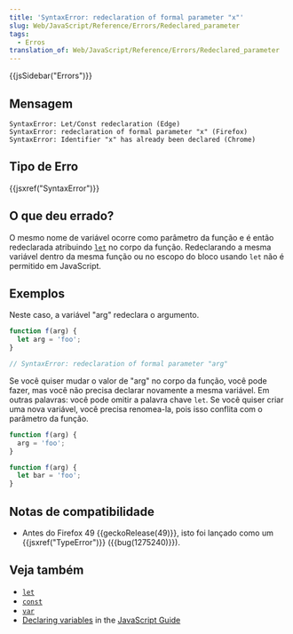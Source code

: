```yaml
---
title: 'SyntaxError: redeclaration of formal parameter "x"'
slug: Web/JavaScript/Reference/Errors/Redeclared_parameter
tags:
  - Erros
translation_of: Web/JavaScript/Reference/Errors/Redeclared_parameter
---
```

{{jsSidebar("Errors")}}

## Mensagem

```
SyntaxError: Let/Const redeclaration (Edge)
SyntaxError: redeclaration of formal parameter "x" (Firefox)
SyntaxError: Identifier "x" has already been declared (Chrome)
```

## Tipo de Erro

{{jsxref("SyntaxError")}}

## O que deu errado?

O mesmo nome de variável ocorre como parâmetro da função e é então redeclarada atribuindo [`let`](/en-US/docs/Web/JavaScript/Reference/Statements/let) no corpo da função. Redeclarando a mesma variável dentro da mesma função ou no escopo do bloco usando `let` não é permitido em JavaScript.

## Exemplos

Neste caso, a variável "arg" redeclara o argumento.

```js example-bad
function f(arg) {
  let arg = 'foo';
}

// SyntaxError: redeclaration of formal parameter "arg"
```

Se você quiser mudar o valor de "arg" no corpo da função, você pode fazer, mas você não precisa declarar novamente a mesma variável. Em outras palavras: você pode omitir a palavra chave `let`. Se você quiser criar uma nova variável, você precisa renomea-la, pois isso conflita com o parâmetro da função.

```js example-good
function f(arg) {
  arg = 'foo';
}

function f(arg) {
  let bar = 'foo';
}
```

## Notas de compatibilidade

- Antes do Firefox 49 {{geckoRelease(49)}}, isto foi lançado como um {{jsxref("TypeError")}} ({{bug(1275240)}}).

## Veja também

- [`let`](/en-US/docs/Web/JavaScript/Reference/Statements/let)
- [`const`](/en-US/docs/Web/JavaScript/Reference/Statements/const)
- [`var`](/en-US/docs/Web/JavaScript/Reference/Statements/var)
- [Declaring variables](/pt-BR/docs/Web/JavaScript/Guide/Grammar_and_Types#Declarations) in the [JavaScript Guide](/pt-BR/docs/Web/JavaScript/Guide)
